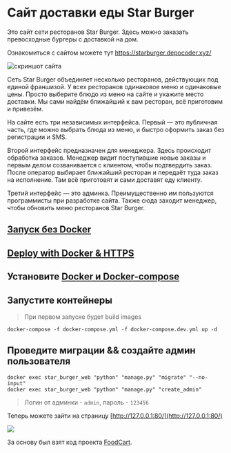 # Сайт доставки еды Star Burger

Это сайт сети ресторанов Star Burger. Здесь можно заказать превосходные бургеры с доставкой на дом.

Ознакомиться с сайтом можете тут https://starburger.depocoder.xyz/

![скриншот сайта](https://i.imgur.com/wBAHlDb.png)


Сеть Star Burger объединяет несколько ресторанов, действующих под единой франшизой. У всех ресторанов одинаковое меню и одинаковые цены. Просто выберите блюдо из меню на сайте и укажите место доставки. Мы сами найдём ближайший к вам ресторан, всё приготовим и привезём.

На сайте есть три независимых интерфейса. Первый — это публичная часть, где можно выбрать блюда из меню, и быстро оформить заказ без регистрации и SMS.

Второй интерфейс предназначен для менеджера. Здесь происходит обработка заказов. Менеджер видит поступившие новые заказы и первым делом созванивается с клиентом, чтобы подтвердить заказ. После оператор выбирает ближайший ресторан и передаёт туда заказ на исполнение. Там всё приготовят и сами доставят еду клиенту.

Третий интерфейс — это админка. Преимущественно им пользуются программисты при разработке сайта. Также сюда заходит менеджер, чтобы обновить меню ресторанов Star Burger.

## [Запуск без Docker](https://github.com/depocoder/star-burger/blob/main/DEV_README.md)

## [Deploy with Docker & HTTPS](https://github.com/depocoder/star-burger/blob/main/DOCKER_DEPLOY_README.md)

## Установите [Docker и Docker-compose](https://www.howtogeek.com/devops/how-to-install-docker-and-docker-compose-on-linux/)

## Запустите контейнеры
> При первом запуске будет build images
```shell
docker-compose -f docker-compose.yml -f docker-compose.dev.yml up -d
```

## Проведите миграции && создайте админ пользователя
```shell
docker exec star_burger_web "python" "manage.py" "migrate" "--no-input"
docker exec star_burger_web "python" "manage.py" "create_admin"
```
> Логин от админки - `admin`, пароль - `123456` 


Теперь можете зайти на страницу  [http://127.0.0.1:80/](http://127.0.0.1:80/)

![](https://i.imgur.com/AOP6G4c.png)


За основу был взят код проекта [FoodCart](https://github.com/Saibharath79/FoodCart).
